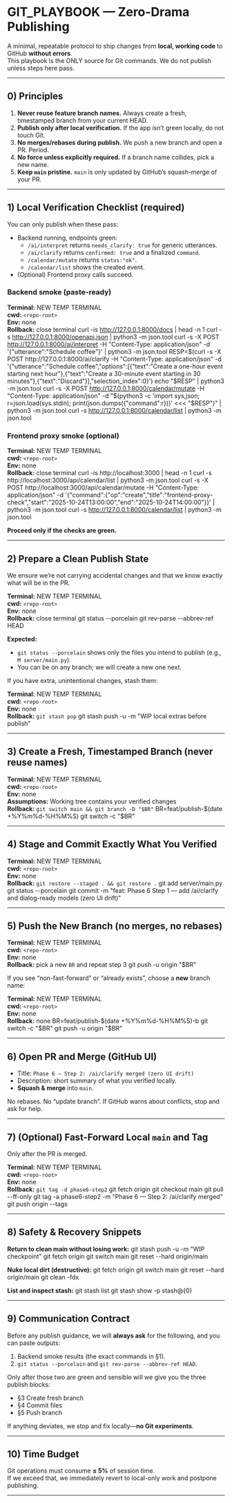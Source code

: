 # GIT_PLAYBOOK — Zero-Drama Publishing

A minimal, repeatable protocol to ship changes from **local, working code** to GitHub **without errors**.  
This playbook is the ONLY source for Git commands. We do not publish unless steps here pass.

---

## 0) Principles

1. **Never reuse feature branch names.** Always create a fresh, timestamped branch from your current HEAD.
2. **Publish only after local verification.** If the app isn’t green locally, do not touch Git.
3. **No merges/rebases during publish.** We push a new branch and open a PR. Period.
4. **No force unless explicitly required.** If a branch name collides, pick a new name.
5. **Keep `main` pristine.** `main` is only updated by GitHub’s squash-merge of your PR.

---

## 1) Local Verification Checklist (required)

You can only publish when these pass:

- Backend running, endpoints green:
  - `/ai/interpret` returns `needs_clarify: true` for generic utterances.
  - `/ai/clarify` returns `confirmed: true` and a finalized `command`.
  - `/calendar/mutate` returns `status:"ok"`.
  - `/calendar/list` shows the created event.
- (Optional) Frontend proxy calls succeed.

### Backend smoke (paste-ready)

**Terminal:** NEW TEMP TERMINAL  
**cwd:** `<repo-root>`  
**Env:** none  
**Rollback:** close terminal
curl -is http://127.0.0.1:8000/docs | head -n 1
curl -s http://127.0.0.1:8000/openapi.json | python3 -m json.tool
curl -s -X POST http://127.0.0.1:8000/ai/interpret -H "Content-Type: application/json" -d '{"utterance":"Schedule coffee"}' | python3 -m json.tool
RESP=$(curl -s -X POST http://127.0.0.1:8000/ai/clarify -H "Content-Type: application/json" -d '{"utterance":"Schedule coffee","options":[{"text":"Create a one-hour event starting next hour"},{"text":"Create a 30-minute event starting in 30 minutes"},{"text":"Discard"}],"selection_index":0}')
echo "$RESP" | python3 -m json.tool
curl -s -X POST http://127.0.0.1:8000/calendar/mutate -H "Content-Type: application/json" -d "$(python3 -c 'import sys,json; r=json.load(sys.stdin); print(json.dumps({"command":r}))' <<< "$RESP")" | python3 -m json.tool
curl -s http://127.0.0.1:8000/calendar/list | python3 -m json.tool

### Frontend proxy smoke (optional)

**Terminal:** NEW TEMP TERMINAL  
**cwd:** `<repo-root>`  
**Env:** none  
**Rollback:** close terminal
curl -is http://localhost:3000 | head -n 1
curl -s http://localhost:3000/api/calendar/list | python3 -m json.tool
curl -s -X POST http://localhost:3000/api/calendar/mutate -H "Content-Type: application/json" -d '{"command":{"op":"create","title":"frontend-proxy-check","start":"2025-10-24T13:00:00","end":"2025-10-24T14:00:00"}}' | python3 -m json.tool
curl -s http://127.0.0.1:8000/calendar/list | python3 -m json.tool

**Proceed only if the checks are green.**

---

## 2) Prepare a Clean Publish State

We ensure we’re not carrying accidental changes and that we know exactly what will be in the PR.

**Terminal:** NEW TEMP TERMINAL  
**cwd:** `<repo-root>`  
**Env:** none  
**Rollback:** close terminal
git status --porcelain
git rev-parse --abbrev-ref HEAD

**Expected:**
- `git status --porcelain` shows only the files you intend to publish (e.g., `M server/main.py`).
- You can be on any branch; we will create a new one next.

If you have extra, unintentional changes, stash them:

**Terminal:** NEW TEMP TERMINAL  
**cwd:** `<repo-root>`  
**Env:** none  
**Rollback:** `git stash pop`
git stash push -u -m "WIP local extras before publish"

---

## 3) Create a Fresh, Timestamped Branch (never reuse names)

**Terminal:** NEW TEMP TERMINAL  
**cwd:** `<repo-root>`  
**Env:** none  
**Assumptions:** Working tree contains your verified changes  
**Rollback:** `git switch main && git branch -D "$BR"`
BR=feat/publish-$(date +%Y%m%d-%H%M%S)
git switch -c "$BR"

---

## 4) Stage and Commit Exactly What You Verified

**Terminal:** NEW TEMP TERMINAL  
**cwd:** `<repo-root>`  
**Env:** none  
**Rollback:** `git restore --staged . && git restore .`
git add server/main.py
git status --porcelain
git commit -m "feat: Phase 6 Step 1 — add /ai/clarify and dialog-ready models (zero UI drift)"

---

## 5) Push the New Branch (no merges, no rebases)

**Terminal:** NEW TEMP TERMINAL  
**cwd:** `<repo-root>`  
**Env:** none  
**Rollback:** pick a new `BR` and repeat step 3
git push -u origin "$BR"

If you see “non-fast-forward” or “already exists”, choose a **new** branch name:

**Terminal:** NEW TEMP TERMINAL  
**cwd:** `<repo-root>`  
**Env:** none  
**Rollback:** none
BR=feat/publish-$(date +%Y%m%d-%H%M%S)-b
git switch -c "$BR"
git push -u origin "$BR"

---

## 6) Open PR and Merge (GitHub UI)

- Title: `Phase 6 — Step 2: /ai/clarify merged (zero UI drift)`
- Description: short summary of what you verified locally.
- **Squash & merge** into `main`.

No rebases. No “update branch”. If GitHub warns about conflicts, stop and ask for help.

---

## 7) (Optional) Fast-Forward Local `main` and Tag

Only after the PR is merged.

**Terminal:** NEW TEMP TERMINAL  
**cwd:** `<repo-root>`  
**Env:** none  
**Rollback:** `git tag -d phase6-step2`
git fetch origin
git checkout main
git pull --ff-only
git tag -a phase6-step2 -m "Phase 6 — Step 2: /ai/clarify merged"
git push origin --tags

---

## 8) Safety & Recovery Snippets

**Return to clean main without losing work:**
git stash push -u -m "WIP checkpoint"
git fetch origin
git switch main
git reset --hard origin/main

**Nuke local dirt (destructive):**
git fetch origin
git switch main
git reset --hard origin/main
git clean -fdx

**List and inspect stash:**
git stash list
git stash show -p stash@{0}

---

## 9) Communication Contract

Before any publish guidance, we will **always ask** for the following, and you can paste outputs:

1. Backend smoke results (the exact commands in §1).
2. `git status --porcelain` and `git rev-parse --abbrev-ref HEAD`.

Only after those two are green and sensible will we give you the three publish blocks:
- §3 Create fresh branch
- §4 Commit files
- §5 Push branch

If anything deviates, we stop and fix locally—**no Git experiments**.

---

## 10) Time Budget

Git operations must consume **≤ 5%** of session time.  
If we exceed that, we immediately revert to local-only work and postpone publishing.

---